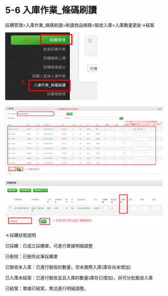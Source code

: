 # 5-6 入庫作業\_條碼刷讀

採購管理&gt;入庫作業\_條碼刷讀&gt;刷讀商品條碼&gt;驗收入庫&gt;入庫數量更新→結案

![](../.gitbook/assets/image%20%2831%29.png)

![](../.gitbook/assets/image%20%28170%29.png)

![](../.gitbook/assets/image%20%2848%29.png)

＊採購狀態說明

已採購：已成立採購單，可進行單據明細調整        

已刪除：已刪除此筆採購單

已驗收未入庫：已進行驗收的數量，但未實際入庫\(庫存尚未增加\) 

已入庫未結案：已進行驗收並且入庫的數量\(庫存已增加\)，尚可分批驗收入庫

已結案：單據已結案，無法進行明細調整。

